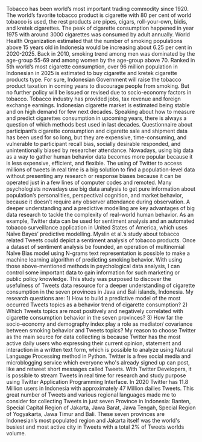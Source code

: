 Tobacco has been world’s most important trading commodity since 1920. The world’s favorite tobacco product is cigarette with 80 per cent of world tobacco is used, the rest products are pipes, cigars, roll-your-own, bidis, and kretek cigarettes. The peak of cigarette consumption happened in year 1975 with around 3000 cigarettes was consumed by adult annually. 
World Health Organization estimated that the number of smoking populations above 15 years old in Indonesia would be increasing about 6.25 per cent in 2020-2025. Back in 2010, smoking trend among men was dominated by the age-group 55-69 and among women by the age-group above 70. Ranked in 5th world’s most cigarette consumption, over 96 million population in Indonesian in 2025 is estimated to buy cigarette and kretek cigarette products type. 
For sure, Indonesian Government will raise the tobacco product taxation in coming years to discourage people from smoking. But no further policy will be issued or revised due to socio-economy factors in tobacco. Tobacco industry has provided jobs, tax revenue and foreign exchange earnings. Indonesian cigarette market is estimated being stable and on high demand for few next decades. 
Speaking about how to measure and predict cigarettes consumption in upcoming years, there is always a question of which methods best used in last decades. Questionnaire about participant’s cigarette consumption and cigarette sale and shipment data has been used for so long, but they are expensive, time-consuming, and vulnerable to participant recall bias, socially desirable responded, and unintentionally biased by researcher attendance. Nowadays, using big data as a way to gather human behavior data becomes more popular because it is less expensive, efficient, and flexible. 
The using of Twitter to access millions of tweets in real time is a big solution to find a population-level data without presenting any research or response biases because it can be operated just in a few lines of computer codes and remoted. Many psychologists nowadays use big data analysis to get pure information about population’s personalities, perspectival cognition, and market behavior, because it doesn’t require any observer attendance during observation. A deeper understanding and a predictive modelling are key advantages of big data research to tackle the complexity of real-world human behavior. As an example, Twitter data can be used for sentiment analysis and an automated tobacco surveillance application in United States of America, which uses Naïve Bayes’ predictive modelling. Myslin et al.’s study about tobacco related Tweets could depict a sentiment analysis of tobacco products. Once a dataset of sentiment analysis be founded, an operation of multinomial Naïve Bias model using N-grams text representation is possible to make a machine learning algorithm of predicting smoking behavior. With using those above-mentioned methods in psychological data analysis, I can control some important data to gain information for such marketing or public policy knowledge. 
This study was purposed to discover the usefulness of Tweets data resource for a deeper understanding of cigarette consumption in the seven provinces in Java and Bali islands, Indonesia. My research questions are: 1) How to build a predictive model of the most occurred Tweets topics as a behavior trend of cigarette consumption? 2) Which Tweets topics are most positively and negatively correlated with cigarette consumption behavior in the seven provinces? 3) How far the socio-economy and demography index play a role as mediator/ covariance between smoking behavior and Tweets topics? 
My reason to choose Twitter as the main source for data collecting is because Twitter has the most active daily users who expressing their current opinion, statement and interaction in a written text form, which is possible to analyze using Natural Language Processing method in Python. Twitter is a free social media and microblogging service which everyone who's already signed up can post, like and retweet short messages called Tweets. With Twitter Developers, it is possible to stream Tweets in real time for research and study purpose using Twitter Application Programming Interface. In 2020 Twitter has 11.8 Million users in Indonesia with approximately 47 Million dailies Tweets. This great number of Tweets and various regional languages made me to consider for collecting Tweets in just seven Province in Indonesia: Banten, Special Capital Region of Jakarta, Jawa Barat, Jawa Tengah, Special Region of Yogyakarta, Jawa Timur and Bali. These seven provinces are Indonesian’s most populated region and Jakarta itself was the world's busiest and most active city in Tweets with a total 2% of Tweets worlds volume.  
